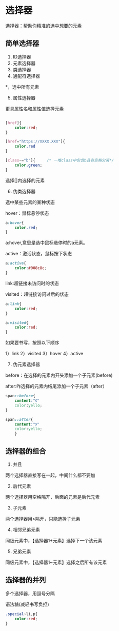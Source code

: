 # 选择器

选择器：帮助你精准的选中想要的元素

## 简单选择器

1. ID选择器
2. 元素选择器
3. 类选择器
4. 通配符选择器

*，选中所有元素

5. 属性选择器

更具属性名和属性值选择元素

```css

[href]{
    color:red;
}

[href="https://XXXX.XXX"]{
    color.red
}

[class~="b"]{     /* 一堆class中包含b且有空格分离*/
    color.green;
}
```

选择[]内选择的元素

6. 伪类选择器

选中某些元素的某种状态

hover：鼠标悬停状态

```css
a:hover{
    color.red;
}
```

a:hover,意思是选中鼠标悬停时的a元素。

active：激活状态，鼠标按下状态

```css
a:active{
    color:#008c8c;
}
```

link:超链接未访问时的状态

visited：超链接访问过后的状态

```css
a:link{
    color:red;
}

a:visited{
    color:red;
}
```

如果要书写，按照以下顺序

1）link
2）visited
3）hover
4）active

7. 伪元素选择器

before：在选择的元素内开头添加一个子元素(before)

after:咋选择的元素内结尾添加一个子元素（after）

```css
span::before{
    content:"《"
    color:yello;
}

span::after{
    content:"》"
    color:yello;
    }

```

## 选择器的组合

1. 并且

两个选择器直接写在一起，中间什么都不要加

2. 后代元素

两个选择器用空格隔开，后面的元素是后代元素

3. 子元素

两个选择器用>隔开，只能选择子元素

4. 相邻兄弟元素

同级元素中，【选择器1+元素】选择下一个该元素

5. 兄弟元素

同级元素中，【选择器1~元素】选择之后所有该元素

## 选择器的并列

多个选择器，用逗号分隔

语法糖(减轻书写负担)

```CSS
.special~li,p{
    color:red;
}
```

